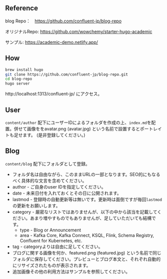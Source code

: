 
## Reference
blog Repo：　https://github.com/confluent-jp/blog-repo

オリジナルRepo: https://github.com/wowchemy/starter-hugo-academic

サンプル: https://academic-demo.netlify.app/

## How
```bash
brew install hugo
git clone https://github.com/confluent-jp/blog-repo.git
cd blog-repo
hugo server
```
http://localhost:1313/confluent-jp/ にアクセス。

## User
```content/author``` 配下にユーザーIDによるフォルダを作成の上、```index.md```を配置。併せて画像ををavatar.png (avatar.jpg) という名前で設置するとポートレイトも足せます。 (是非登録してください。)

## Blog
```content/blog``` 配下にフォルダとして登録。
- フォルダ名は自由ながら、このままURLの一部となります。SEO的にもなるべく具体的な文言を含めてください。
- author - ご自身のuser IDを指定してください。
- date - 未来日付を入れておくとその日に公開されます。
- lastmod - 登録時の自動更新等は無いです。更新時は面倒ですが毎回```lastmod```の更新をお願いします。
- category - 厳密なリストではありませんが、以下の中から該当を記載してください。あまり増やすものでもありませんが、足していただいても結構です。
    - type - Blog or Announcement
    - area - Kafka Core, Kafka Connect, KSQL, Flink, Schema Registry, Confluent for Kubernetes, etc.
- tag - categoryよりは自由に足してください。
- ブログに関する画像を何か、featured.png (featured.jpg) という名前で同じフォルダに保存してください。プレビューとブログ本文と、それぞれ自動的にリサイズされたものが表示されます。
- 追加画像その他の利用方法はサンプルを参照してください。


